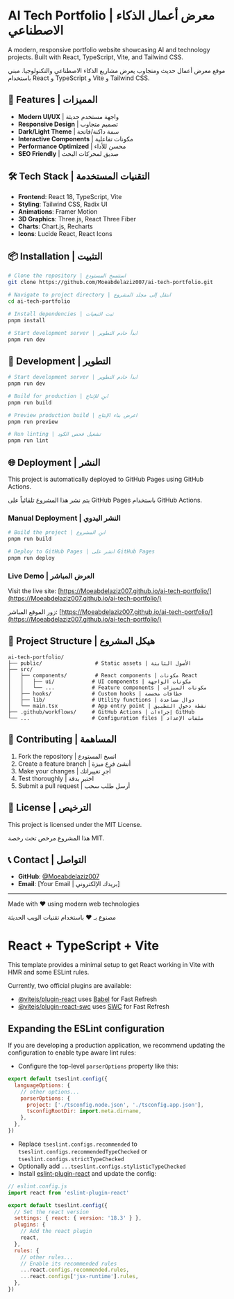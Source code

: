# AI Tech Portfolio | معرض أعمال الذكاء الاصطناعي

A modern, responsive portfolio website showcasing AI and technology projects. Built with React, TypeScript, Vite, and Tailwind CSS.

موقع معرض أعمال حديث ومتجاوب يعرض مشاريع الذكاء الاصطناعي والتكنولوجيا. مبني باستخدام React و TypeScript و Vite و Tailwind CSS.

## 🚀 Features | المميزات

- **Modern UI/UX** | واجهة مستخدم حديثة
- **Responsive Design** | تصميم متجاوب
- **Dark/Light Theme** | سمة داكنة/فاتحة
- **Interactive Components** | مكونات تفاعلية
- **Performance Optimized** | محسن للأداء
- **SEO Friendly** | صديق لمحركات البحث

## 🛠️ Tech Stack | التقنيات المستخدمة

- **Frontend**: React 18, TypeScript, Vite
- **Styling**: Tailwind CSS, Radix UI
- **Animations**: Framer Motion
- **3D Graphics**: Three.js, React Three Fiber
- **Charts**: Chart.js, Recharts
- **Icons**: Lucide React, React Icons

## 📦 Installation | التثبيت

```bash
# Clone the repository | استنسخ المستودع
git clone https://github.com/Moeabdelaziz007/ai-tech-portfolio.git

# Navigate to project directory | انتقل إلى مجلد المشروع
cd ai-tech-portfolio

# Install dependencies | ثبت التبعيات
pnpm install

# Start development server | ابدأ خادم التطوير
pnpm run dev
```

## 🚀 Development | التطوير

```bash
# Start development server | ابدأ خادم التطوير
pnpm run dev

# Build for production | ابنِ للإنتاج
pnpm run build

# Preview production build | اعرض بناء الإنتاج
pnpm run preview

# Run linting | تشغيل فحص الكود
pnpm run lint
```

## 🌐 Deployment | النشر

This project is automatically deployed to GitHub Pages using GitHub Actions.

يتم نشر هذا المشروع تلقائياً على GitHub Pages باستخدام GitHub Actions.

### Manual Deployment | النشر اليدوي

```bash
# Build the project | ابنِ المشروع
pnpm run build

# Deploy to GitHub Pages | انشر على GitHub Pages
pnpm run deploy
```

### Live Demo | العرض المباشر

Visit the live site: [https://Moeabdelaziz007.github.io/ai-tech-portfolio/](https://Moeabdelaziz007.github.io/ai-tech-portfolio/)

زور الموقع المباشر: [https://Moeabdelaziz007.github.io/ai-tech-portfolio/](https://Moeabdelaziz007.github.io/ai-tech-portfolio/)

## 📁 Project Structure | هيكل المشروع

```
ai-tech-portfolio/
├── public/                 # Static assets | الأصول الثابتة
├── src/
│   ├── components/         # React components | مكونات React
│   │   ├── ui/            # UI components | مكونات الواجهة
│   │   └── ...            # Feature components | مكونات الميزات
│   ├── hooks/             # Custom hooks | خطافات مخصصة
│   ├── lib/               # Utility functions | دوال مساعدة
│   └── main.tsx           # App entry point | نقطة دخول التطبيق
├── .github/workflows/     # GitHub Actions | إجراءات GitHub
└── ...                    # Configuration files | ملفات الإعداد
```

## 🤝 Contributing | المساهمة

1. Fork the repository | انسخ المستودع
2. Create a feature branch | أنشئ فرع ميزة
3. Make your changes | أجرِ تغييراتك
4. Test thoroughly | اختبر بدقة
5. Submit a pull request | أرسل طلب سحب

## 📄 License | الترخيص

This project is licensed under the MIT License.

هذا المشروع مرخص تحت رخصة MIT.

## 📞 Contact | التواصل

- **GitHub**: [@Moeabdelaziz007](https://github.com/Moeabdelaziz007)
- **Email**: [Your Email | بريدك الإلكتروني]

---

Made with ❤️ using modern web technologies

مصنوع بـ ❤️ باستخدام تقنيات الويب الحديثة

# React + TypeScript + Vite

This template provides a minimal setup to get React working in Vite with HMR and some ESLint rules.

Currently, two official plugins are available:

- [@vitejs/plugin-react](https://github.com/vitejs/vite-plugin-react/blob/main/packages/plugin-react/README.md) uses [Babel](https://babeljs.io/) for Fast Refresh
- [@vitejs/plugin-react-swc](https://github.com/vitejs/vite-plugin-react-swc) uses [SWC](https://swc.rs/) for Fast Refresh

## Expanding the ESLint configuration

If you are developing a production application, we recommend updating the configuration to enable type aware lint rules:

- Configure the top-level `parserOptions` property like this:

```js
export default tseslint.config({
  languageOptions: {
    // other options...
    parserOptions: {
      project: ['./tsconfig.node.json', './tsconfig.app.json'],
      tsconfigRootDir: import.meta.dirname,
    },
  },
})
```

- Replace `tseslint.configs.recommended` to `tseslint.configs.recommendedTypeChecked` or `tseslint.configs.strictTypeChecked`
- Optionally add `...tseslint.configs.stylisticTypeChecked`
- Install [eslint-plugin-react](https://github.com/jsx-eslint/eslint-plugin-react) and update the config:

```js
// eslint.config.js
import react from 'eslint-plugin-react'

export default tseslint.config({
  // Set the react version
  settings: { react: { version: '18.3' } },
  plugins: {
    // Add the react plugin
    react,
  },
  rules: {
    // other rules...
    // Enable its recommended rules
    ...react.configs.recommended.rules,
    ...react.configs['jsx-runtime'].rules,
  },
})
```
